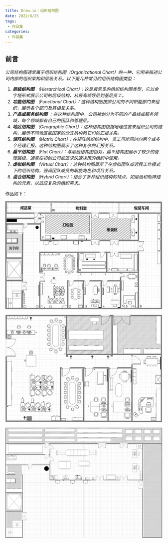```yaml
---
title: Draw.io：组织结构图
date: 2022/8/25
tags:
 - 作品集
categories:
 - 作品集
---
```

## 前言

*公司结构图通常属于组织结构图（Organizational Chart）的一种，它用来描述公司内部的组织架构和层级关系。以下是几种常见的组织结构图类型：*

1. ***层级结构图** （Hierarchical Chart）：这是最常见的组织结构图类型，它以金字塔形式展示公司的层级结构，从最高领导层到基层员工。*
2. ***功能结构图** （Functional Chart）：这种结构图按照公司的不同职能部门来组织，展示各个部门及其相互关系。*
3. ***产品或服务结构图** ：在这种结构图中，公司被划分为不同的产品线或服务领域，每个领域都有自己的团队和管理层。*
4. ***地区结构图** （Geographic Chart）：这种结构图根据地理位置来组织公司的结构，展示不同地区或国家的分支机构和它们的汇报关系。*
5. ***矩阵结构图** （Matrix Chart）：在矩阵组织结构中，员工可能同时向两个或多个经理汇报，这种结构图展示了这种复杂的汇报关系。*
6. ***扁平结构图** （Flat Chart）：与层级结构图相对，扁平结构图展示了较少的管理层级，通常在初创公司或追求快速决策的组织中使用。*
7. ***虚拟结构图** （Virtual Chart）：这种结构图展示了在虚拟团队或远程工作模式下的组织结构，强调团队成员的职能角色和项目关系。*
8. ***混合结构图** （Hybrid Chart）：结合了多种组织结构的特点，如层级和矩阵结构的元素，以适应复杂的组织需求。*

作品如下：

![1726881507511](image/Draw.io/1726881507511.jpg)

![1726881494081](image/Draw.io/1726881494081.jpg)

![1726881498686](image/Draw.io/1726881498686.jpg)

